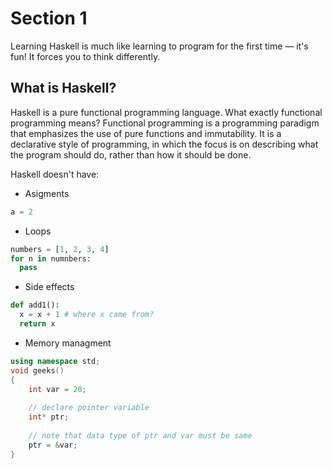 # Section 1

Learning Haskell is much like learning to program for the first time — it's fun! It forces you to think differently.

## What is Haskell?

Haskell is a pure functional programming language. What exactly functional programming means? 
Functional programming is a programming paradigm that emphasizes the use of pure functions and immutability.
It is a declarative style of programming, in which the focus is on describing what the program should do,
rather than how it should be done.

Haskell doesn't have:

- Asigments
```python
a = 2
```
- Loops
```python
numbers = [1, 2, 3, 4]
for n in numnbers:
  pass
```
- Side effects
```python
def add1():
  x = x + 1 # where x came from?
  return x
```
- Memory managment
```cpp
using namespace std;
void geeks()
{
    int var = 20;
  
    // declare pointer variable
    int* ptr;
  
    // note that data type of ptr and var must be same
    ptr = &var;
}
```


